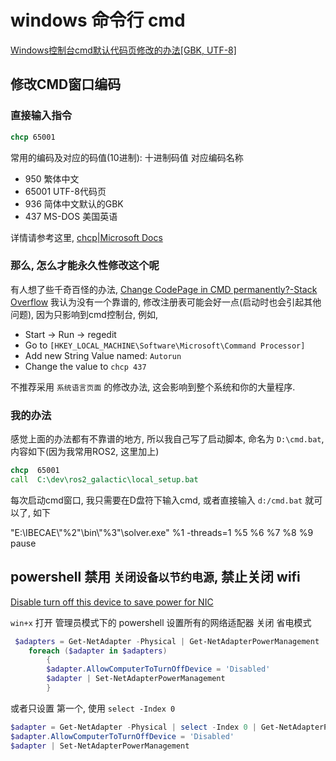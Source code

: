 # windows 命令行 cmd

[Windows控制台cmd默认代码页修改的办法[GBK, UTF-8]](https://blog.csdn.net/tanmx219/article/details/123723771)

## 修改CMD窗口编码

### 直接输入指令

```cmd
chcp 65001
```

常用的编码及对应的码值(10进制):
十进制码值    对应编码名称

+ 950    繁体中文
+ 65001    UTF-8代码页
+ 936    简体中文默认的GBK
+ 437    MS-DOS 美国英语

详情请参考这里,
[chcp|Microsoft Docs](https://docs.microsoft.com/zh-cn/windows-server/administration/windows-commands/chcp)

### 那么, 怎么才能永久性修改这个呢

有人想了些千奇百怪的办法,
[Change CodePage in CMD permanently?-Stack Overflow](https://stackoverflow.com/questions/7432545/change-codepage-in-cmd-permanently)
我认为没有一个靠谱的, 修改注册表可能会好一点(启动时也会引起其他问题),
因为只影响到cmd控制台, 例如,

+ Start -> Run -> regedit
+ Go to `[HKEY_LOCAL_MACHINE\Software\Microsoft\Command Processor]`
+ Add new String Value named: `Autorun`
+ Change the value to `chcp 437`

不推荐采用 `系统语言页面` 的修改办法, 这会影响到整个系统和你的大量程序.

### 我的办法

感觉上面的办法都有不靠谱的地方, 所以我自己写了启动脚本, 命名为 `D:\cmd.bat`, 内容如下(因为我常用ROS2, 这里加上)

```bat
chcp  65001
call  C:\dev\ros2_galactic\local_setup.bat
```

每次启动cmd窗口, 我只需要在D盘符下输入cmd, 或者直接输入 `d:/cmd.bat` 就可以了, 如下

"E:\IBECAE\\"%2"\bin\\"%3"\solver.exe" %1 -threads=1 %5 %6 %7 %8 %9
pause

## powershell 禁用 `关闭设备以节约电源`, 禁止关闭 wifi

[Disable turn off this device to save power for NIC](https://stackoverflow.com/questions/46145449/disable-turn-off-this-device-to-save-power-for-nic)

`win+x` 打开 管理员模式下的 powershell
设置所有的网络适配器 关闭 省电模式

```powershell
 $adapters = Get-NetAdapter -Physical | Get-NetAdapterPowerManagement
    foreach ($adapter in $adapters)
        {
        $adapter.AllowComputerToTurnOffDevice = 'Disabled'
        $adapter | Set-NetAdapterPowerManagement
        }
```

或者只设置 第一个, 使用 `select -Index 0`

```powershell
$adapter = Get-NetAdapter -Physical | select -Index 0 | Get-NetAdapterPowerManagement
$adapter.AllowComputerToTurnOffDevice = 'Disabled'
$adapter | Set-NetAdapterPowerManagement
```
